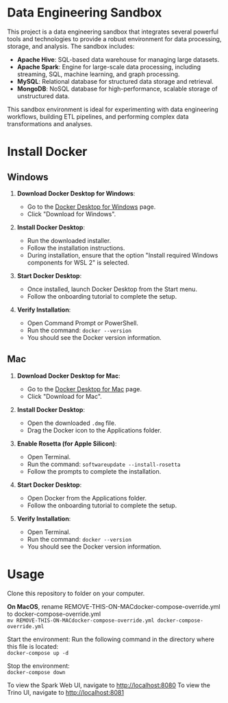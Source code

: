 # Data Engineering Sandbox

This project is a data engineering sandbox that integrates several powerful tools and technologies to provide a robust environment for data processing, storage, and analysis. The sandbox includes:

- **Apache Hive**: SQL-based data warehouse for managing large datasets.
- **Apache Spark**: Engine for large-scale data processing, including streaming, SQL, machine learning, and graph processing.
- **MySQL**: Relational database for structured data storage and retrieval.
- **MongoDB**: NoSQL database for high-performance, scalable storage of unstructured data.

This sandbox environment is ideal for experimenting with data engineering workflows, building ETL pipelines, and performing complex data transformations and analyses.

# Install Docker

## Windows

1. **Download Docker Desktop for Windows**:
   - Go to the [Docker Desktop for Windows](https://www.docker.com/products/docker-desktop) page.
   - Click "Download for Windows".

2. **Install Docker Desktop**:
   - Run the downloaded installer.
   - Follow the installation instructions.
   - During installation, ensure that the option "Install required Windows components for WSL 2" is selected.

3. **Start Docker Desktop**:
   - Once installed, launch Docker Desktop from the Start menu.
   - Follow the onboarding tutorial to complete the setup.

4. **Verify Installation**:
   - Open Command Prompt or PowerShell.
   - Run the command: `docker --version`
   - You should see the Docker version information.

## Mac

1. **Download Docker Desktop for Mac**:
   - Go to the [Docker Desktop for Mac](https://www.docker.com/products/docker-desktop) page.
   - Click "Download for Mac".

2. **Install Docker Desktop**:
   - Open the downloaded `.dmg` file.
   - Drag the Docker icon to the Applications folder.

3. **Enable Rosetta (for Apple Silicon)**:
   - Open Terminal.
   - Run the command: `softwareupdate --install-rosetta`
   - Follow the prompts to complete the installation.

4. **Start Docker Desktop**:
   - Open Docker from the Applications folder.
   - Follow the onboarding tutorial to complete the setup.

5. **Verify Installation**:
   - Open Terminal.
   - Run the command: `docker --version`
   - You should see the Docker version information.

#  Usage

Clone this repository to folder on your computer. 

**On MacOS**, rename REMOVE-THIS-ON-MACdocker-compose-override.yml to docker-compose-override.yml  
```mv REMOVE-THIS-ON-MACdocker-compose-override.yml docker-compose-override.yml```

Start the environment: Run the following command in the directory where this file is located:  
```docker-compose up -d```  

Stop the environment:  
```docker-compose down```

To view the Spark Web UI, navigate to [http://localhost:8080](http://localhost:8080)
To view the Trino UI, navigate to [http://localhost:8081](http://localhost:8081)
